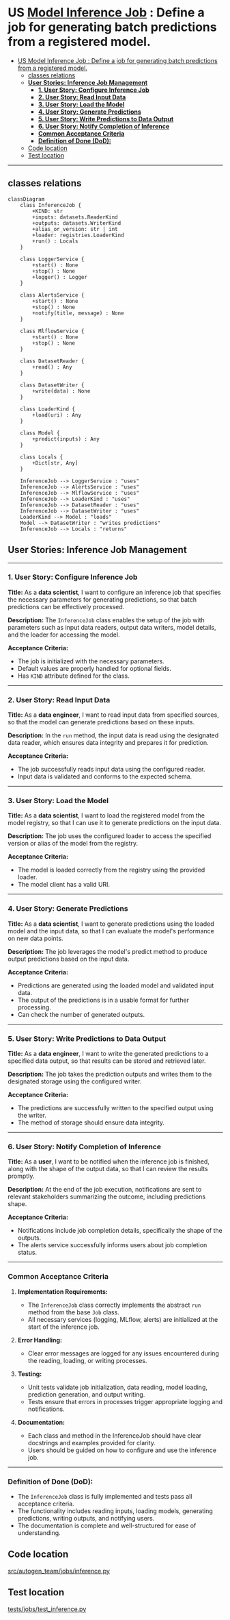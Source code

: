 # US [Model Inference Job](./backlog_llmlops_regresion.md) : Define a job for generating batch predictions from a registered model.


- [US Model Inference Job : Define a job for generating batch predictions from a registered model.](#us-model-inference-job--define-a-job-for-generating-batch-predictions-from-a-registered-model)
  - [classes relations](#classes-relations)
  - [**User Stories: Inference Job Management**](#user-stories-inference-job-management)
    - [**1. User Story: Configure Inference Job**](#1-user-story-configure-inference-job)
    - [**2. User Story: Read Input Data**](#2-user-story-read-input-data)
    - [**3. User Story: Load the Model**](#3-user-story-load-the-model)
    - [**4. User Story: Generate Predictions**](#4-user-story-generate-predictions)
    - [**5. User Story: Write Predictions to Data Output**](#5-user-story-write-predictions-to-data-output)
    - [**6. User Story: Notify Completion of Inference**](#6-user-story-notify-completion-of-inference)
    - [**Common Acceptance Criteria**](#common-acceptance-criteria)
    - [**Definition of Done (DoD):**](#definition-of-done-dod)
  - [Code location](#code-location)
  - [Test location](#test-location)

------------

## classes relations

```mermaid
classDiagram
    class InferenceJob {
        +KIND: str
        +inputs: datasets.ReaderKind
        +outputs: datasets.WriterKind
        +alias_or_version: str | int
        +loader: registries.LoaderKind
        +run() : Locals
    }

    class LoggerService {
        +start() : None
        +stop() : None
        +logger() : Logger
    }

    class AlertsService {
        +start() : None
        +stop() : None
        +notify(title, message) : None
    }

    class MlflowService {
        +start() : None
        +stop() : None
    }

    class DatasetReader {
        +read() : Any
    }

    class DatasetWriter {
        +write(data) : None
    }

    class LoaderKind {
        +load(uri) : Any
    }

    class Model {
        +predict(inputs) : Any
    }

    class Locals {
        +Dict[str, Any]
    }

    InferenceJob --> LoggerService : "uses"
    InferenceJob --> AlertsService : "uses"
    InferenceJob --> MlflowService : "uses"
    InferenceJob --> LoaderKind : "uses"
    InferenceJob --> DatasetReader : "uses"
    InferenceJob --> DatasetWriter : "uses"
    LoaderKind --> Model : "loads"
    Model --> DatasetWriter : "writes predictions"
    InferenceJob --> Locals : "returns"

```

## **User Stories: Inference Job Management**

---

### **1. User Story: Configure Inference Job**

**Title:**
As a **data scientist**, I want to configure an inference job that specifies the necessary parameters for generating predictions, so that batch predictions can be effectively processed.

**Description:**
The `InferenceJob` class enables the setup of the job with parameters such as input data readers, output data writers, model details, and the loader for accessing the model.

**Acceptance Criteria:**
- The job is initialized with the necessary parameters.
- Default values are properly handled for optional fields.
- Has  `KIND` attribute  defined for the class.

---

### **2. User Story: Read Input Data**

**Title:**
As a **data engineer**, I want to read input data from specified sources, so that the model can generate predictions based on these inputs.

**Description:**
In the `run` method, the input data is read using the designated data reader, which ensures data integrity and prepares it for prediction.

**Acceptance Criteria:**
- The job successfully reads input data using the configured reader.
- Input data is validated and conforms to the expected schema.

---

### **3. User Story: Load the Model**

**Title:**
As a **data scientist**, I want to load the registered model from the model registry, so that I can use it to generate predictions on the input data.

**Description:**
The job uses the configured loader to access the specified version or alias of the model from the registry.

**Acceptance Criteria:**
- The model is loaded correctly from the registry using the provided loader.
- The model client has a valid URI.

---

### **4. User Story: Generate Predictions**

**Title:**
As a **data scientist**, I want to generate predictions using the loaded model and the input data, so that I can evaluate the model's performance on new data points.

**Description:**
The job leverages the model's predict method to produce output predictions based on the input data.

**Acceptance Criteria:**
- Predictions are generated using the loaded model and validated input data.
- The output of the predictions is in a usable format for further processing.
- Can check the number of generated outputs.

---

### **5. User Story: Write Predictions to Data Output**

**Title:**
As a **data engineer**, I want to write the generated predictions to a specified data output, so that results can be stored and retrieved later.

**Description:**
The job takes the prediction outputs and writes them to the designated storage using the configured writer.

**Acceptance Criteria:**
- The predictions are successfully written to the specified output using the writer.
- The method of storage should ensure data integrity.

---

### **6. User Story: Notify Completion of Inference**

**Title:**
As a **user**, I want to be notified when the inference job is finished, along with the shape of the output data, so that I can review the results promptly.

**Description:**
At the end of the job execution, notifications are sent to relevant stakeholders summarizing the outcome, including predictions shape.

**Acceptance Criteria:**
- Notifications include job completion details, specifically the shape of the outputs.
- The alerts service successfully informs users about job completion status.

---

### **Common Acceptance Criteria**

1. **Implementation Requirements:**
   - The `InferenceJob` class correctly implements the abstract `run` method from the base `Job` class.
   - All necessary services (logging, MLflow, alerts) are initialized at the start of the inference job.

2. **Error Handling:**
   - Clear error messages are logged for any issues encountered during the reading, loading, or writing processes.

3. **Testing:**
   - Unit tests validate job initialization, data reading, model loading, prediction generation, and output writing.
   - Tests ensure that errors in processes trigger appropriate logging and notifications.

4. **Documentation:**
   - Each class and method in the InferenceJob should have clear docstrings and examples provided for clarity.
   - Users should be guided on how to configure and use the inference job.

---

### **Definition of Done (DoD):**

- The `InferenceJob` class is fully implemented and tests pass all acceptance criteria.
- The functionality includes reading inputs, loading models, generating predictions, writing outputs, and notifying users.
- The documentation is complete and well-structured for ease of understanding.

## Code location

[src/autogen_team/jobs/inference.py](../src/autogen_team/jobs/inference.py)

## Test location

[tests/jobs/test_inference.py](../tests/jobs/test_inference.py)